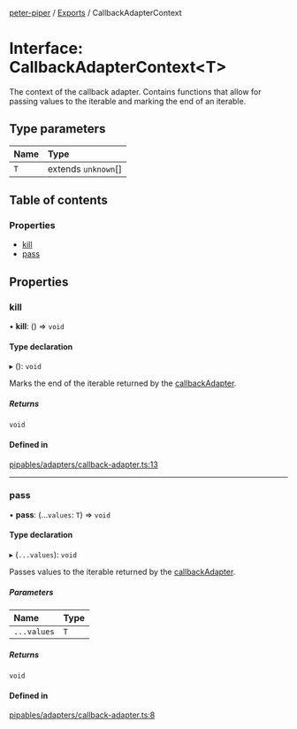 [peter-piper](../README.md) / [Exports](../modules.md) / CallbackAdapterContext

# Interface: CallbackAdapterContext<T\>

The context of the callback adapter. Contains functions that allow for passing values to the iterable and marking the end of an iterable.

## Type parameters

| Name | Type |
| :------ | :------ |
| `T` | extends `unknown`[] |

## Table of contents

### Properties

- [kill](CallbackAdapterContext.md#kill)
- [pass](CallbackAdapterContext.md#pass)

## Properties

### kill

• **kill**: () => `void`

#### Type declaration

▸ (): `void`

Marks the end of the iterable returned by the [callbackAdapter](../modules.md#callbackadapter).

##### Returns

`void`

#### Defined in

[pipables/adapters/callback-adapter.ts:13](https://github.com/jdeurt/peter-piper/blob/75c51a9/src/pipables/adapters/callback-adapter.ts#L13)

___

### pass

• **pass**: (...`values`: `T`) => `void`

#### Type declaration

▸ (`...values`): `void`

Passes values to the iterable returned by the [callbackAdapter](../modules.md#callbackadapter).

##### Parameters

| Name | Type |
| :------ | :------ |
| `...values` | `T` |

##### Returns

`void`

#### Defined in

[pipables/adapters/callback-adapter.ts:8](https://github.com/jdeurt/peter-piper/blob/75c51a9/src/pipables/adapters/callback-adapter.ts#L8)

